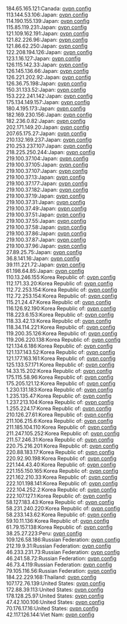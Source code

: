 184.65.165.121:Canada: [ovpn config](vpn/184_65_165_121.ovpn)  
113.144.53.106:Japan: [ovpn config](vpn/113_144_53_106.ovpn)  
114.190.155.139:Japan: [ovpn config](vpn/114_190_155_139.ovpn)  
115.85.119.231:Japan: [ovpn config](vpn/115_85_119_231.ovpn)  
121.109.162.191:Japan: [ovpn config](vpn/121_109_162_191.ovpn)  
121.82.226.96:Japan: [ovpn config](vpn/121_82_226_96.ovpn)  
121.86.62.250:Japan: [ovpn config](vpn/121_86_62_250.ovpn)  
122.208.194.126:Japan: [ovpn config](vpn/122_208_194_126.ovpn)  
123.1.16.127:Japan: [ovpn config](vpn/123_1_16_127.ovpn)  
126.115.142.33:Japan: [ovpn config](vpn/126_115_142_33.ovpn)  
126.145.136.66:Japan: [ovpn config](vpn/126_145_136_66.ovpn)  
126.221.202.92:Japan: [ovpn config](vpn/126_221_202_92.ovpn)  
126.36.75.198:Japan: [ovpn config](vpn/126_36_75_198.ovpn)  
150.31.133.52:Japan: [ovpn config](vpn/150_31_133_52.ovpn)  
153.222.241.142:Japan: [ovpn config](vpn/153_222_241_142.ovpn)  
175.134.149.157:Japan: [ovpn config](vpn/175_134_149_157.ovpn)  
180.4.195.173:Japan: [ovpn config](vpn/180_4_195_173.ovpn)  
182.169.230.156:Japan: [ovpn config](vpn/182_169_230_156.ovpn)  
182.236.0.82:Japan: [ovpn config](vpn/182_236_0_82.ovpn)  
202.171.149.20:Japan: [ovpn config](vpn/202_171_149_20.ovpn)  
207.65.175.27:Japan: [ovpn config](vpn/207_65_175_27.ovpn)  
210.132.169.237:Japan: [ovpn config](vpn/210_132_169_237.ovpn)  
210.253.237.107:Japan: [ovpn config](vpn/210_253_237_107.ovpn)  
218.225.250.244:Japan: [ovpn config](vpn/218_225_250_244.ovpn)  
219.100.37.104:Japan: [ovpn config](vpn/219_100_37_104.ovpn)  
219.100.37.105:Japan: [ovpn config](vpn/219_100_37_105.ovpn)  
219.100.37.107:Japan: [ovpn config](vpn/219_100_37_107.ovpn)  
219.100.37.13:Japan: [ovpn config](vpn/219_100_37_13.ovpn)  
219.100.37.177:Japan: [ovpn config](vpn/219_100_37_177.ovpn)  
219.100.37.182:Japan: [ovpn config](vpn/219_100_37_182.ovpn)  
219.100.37.19:Japan: [ovpn config](vpn/219_100_37_19.ovpn)  
219.100.37.31:Japan: [ovpn config](vpn/219_100_37_31.ovpn)  
219.100.37.49:Japan: [ovpn config](vpn/219_100_37_49.ovpn)  
219.100.37.51:Japan: [ovpn config](vpn/219_100_37_51.ovpn)  
219.100.37.55:Japan: [ovpn config](vpn/219_100_37_55.ovpn)  
219.100.37.58:Japan: [ovpn config](vpn/219_100_37_58.ovpn)  
219.100.37.86:Japan: [ovpn config](vpn/219_100_37_86.ovpn)  
219.100.37.87:Japan: [ovpn config](vpn/219_100_37_87.ovpn)  
219.100.37.96:Japan: [ovpn config](vpn/219_100_37_96.ovpn)  
27.89.25.75:Japan: [ovpn config](vpn/27_89_25_75.ovpn)  
36.8.141.16:Japan: [ovpn config](vpn/36_8_141_16.ovpn)  
39.111.221.72:Japan: [ovpn config](vpn/39_111_221_72.ovpn)  
61.198.64.85:Japan: [ovpn config](vpn/61_198_64_85.ovpn)  
110.13.246.155:Korea Republic of: [ovpn config](vpn/110_13_246_155.ovpn)  
112.171.33.20:Korea Republic of: [ovpn config](vpn/112_171_33_20.ovpn)  
112.72.253.154:Korea Republic of: [ovpn config](vpn/112_72_253_154.ovpn)  
112.72.253.154:Korea Republic of: [ovpn config](vpn/112_72_253_154.ovpn)  
115.21.24.47:Korea Republic of: [ovpn config](vpn/115_21_24_47.ovpn)  
116.126.92.190:Korea Republic of: [ovpn config](vpn/116_126_92_190.ovpn)  
118.223.6.153:Korea Republic of: [ovpn config](vpn/118_223_6_153.ovpn)  
118.33.42.13:Korea Republic of: [ovpn config](vpn/118_33_42_13.ovpn)  
118.34.114.221:Korea Republic of: [ovpn config](vpn/118_34_114_221.ovpn)  
119.200.35.126:Korea Republic of: [ovpn config](vpn/119_200_35_126.ovpn)  
119.206.220.138:Korea Republic of: [ovpn config](vpn/119_206_220_138.ovpn)  
121.134.6.186:Korea Republic of: [ovpn config](vpn/121_134_6_186.ovpn)  
121.137.143.52:Korea Republic of: [ovpn config](vpn/121_137_143_52.ovpn)  
121.177.163.161:Korea Republic of: [ovpn config](vpn/121_177_163_161.ovpn)  
125.133.57.171:Korea Republic of: [ovpn config](vpn/125_133_57_171.ovpn)  
14.33.15.202:Korea Republic of: [ovpn config](vpn/14_33_15_202.ovpn)  
175.115.58.96:Korea Republic of: [ovpn config](vpn/175_115_58_96.ovpn)  
175.205.121.12:Korea Republic of: [ovpn config](vpn/175_205_121_12.ovpn)  
1.230.131.183:Korea Republic of: [ovpn config](vpn/1_230_131_183.ovpn)  
1.235.135.47:Korea Republic of: [ovpn config](vpn/1_235_135_47.ovpn)  
1.237.213.104:Korea Republic of: [ovpn config](vpn/1_237_213_104.ovpn)  
1.255.224.17:Korea Republic of: [ovpn config](vpn/1_255_224_17.ovpn)  
210.126.27.61:Korea Republic of: [ovpn config](vpn/210_126_27_61.ovpn)  
211.106.215.6:Korea Republic of: [ovpn config](vpn/211_106_215_6.ovpn)  
211.185.104.110:Korea Republic of: [ovpn config](vpn/211_185_104_110.ovpn)  
211.247.105.252:Korea Republic of: [ovpn config](vpn/211_247_105_252.ovpn)  
211.57.246.31:Korea Republic of: [ovpn config](vpn/211_57_246_31.ovpn)  
220.75.216.201:Korea Republic of: [ovpn config](vpn/220_75_216_201.ovpn)  
220.88.183.17:Korea Republic of: [ovpn config](vpn/220_88_183_17.ovpn)  
220.92.90.198:Korea Republic of: [ovpn config](vpn/220_92_90_198.ovpn)  
221.144.43.40:Korea Republic of: [ovpn config](vpn/221_144_43_40.ovpn)  
221.155.150.165:Korea Republic of: [ovpn config](vpn/221_155_150_165.ovpn)  
221.162.210.33:Korea Republic of: [ovpn config](vpn/221_162_210_33.ovpn)  
222.101.198.141:Korea Republic of: [ovpn config](vpn/222_101_198_141.ovpn)  
222.104.252.2:Korea Republic of: [ovpn config](vpn/222_104_252_2.ovpn)  
222.107.127.1:Korea Republic of: [ovpn config](vpn/222_107_127_1.ovpn)  
58.127.183.43:Korea Republic of: [ovpn config](vpn/58_127_183_43.ovpn)  
58.231.240.220:Korea Republic of: [ovpn config](vpn/58_231_240_220.ovpn)  
58.233.143.62:Korea Republic of: [ovpn config](vpn/58_233_143_62.ovpn)  
59.10.11.136:Korea Republic of: [ovpn config](vpn/59_10_11_136.ovpn)  
61.79.157.138:Korea Republic of: [ovpn config](vpn/61_79_157_138.ovpn)  
38.25.27.223:Peru: [ovpn config](vpn/38_25_27_223.ovpn)  
109.126.58.186:Russian Federation: [ovpn config](vpn/109_126_58_186.ovpn)  
212.19.9.31:Russian Federation: [ovpn config](vpn/212_19_9_31.ovpn)  
46.233.231.73:Russian Federation: [ovpn config](vpn/46_233_231_73.ovpn)  
46.241.58.72:Russian Federation: [ovpn config](vpn/46_241_58_72.ovpn)  
46.73.4.119:Russian Federation: [ovpn config](vpn/46_73_4_119.ovpn)  
79.105.116.56:Russian Federation: [ovpn config](vpn/79_105_116_56.ovpn)  
184.22.229.168:Thailand: [ovpn config](vpn/184_22_229_168.ovpn)  
107.172.76.139:United States: [ovpn config](vpn/107_172_76_139.ovpn)  
172.88.39.113:United States: [ovpn config](vpn/172_88_39_113.ovpn)  
178.128.25.97:United States: [ovpn config](vpn/178_128_25_97.ovpn)  
47.42.100.106:United States: [ovpn config](vpn/47_42_100_106.ovpn)  
70.176.17.16:United States: [ovpn config](vpn/70_176_17_16.ovpn)  
42.117.126.144:Viet Nam: [ovpn config](vpn/42_117_126_144.ovpn)  

